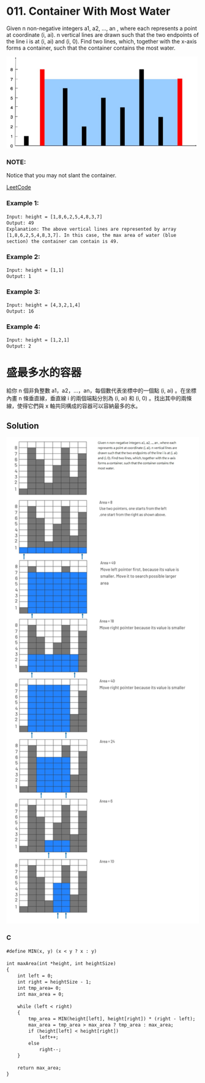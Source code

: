 # 011. Container With Most Water
Given n non-negative integers a1, a2, ..., an , where each represents a point at coordinate (i, ai). n vertical lines are drawn such that the two endpoints of the line i is at (i, ai) and (i, 0). Find two lines, which, together with the x-axis forms a container, such that the container contains the most water.

<img src="img/011_q.jpg" width = "500"/>

### NOTE: 
Notice that you may not slant the container.

[LeetCode](https://leetcode.com/problems/container-with-most-water)

### Example 1:
```
Input: height = [1,8,6,2,5,4,8,3,7]
Output: 49
Explanation: The above vertical lines are represented by array [1,8,6,2,5,4,8,3,7]. In this case, the max area of water (blue section) the container can contain is 49.
```
### Example 2:
```
Input: height = [1,1]
Output: 1
```
### Example 3:
```
Input: height = [4,3,2,1,4]
Output: 16
```
### Example 4:
```
Input: height = [1,2,1]
Output: 2
```

#  盛最多水的容器
給你 n 個非負整數 a1，a2，...，an，每個數代表坐標中的一個點 (i, ai) 。在坐標內畫 n 條垂直線，垂直線 i 的兩個端點分別為 (i, ai) 和 (i, 0) 。找出其中的兩條線，使得它們與 x 軸共同構成的容器可以容納最多的水。


## Solution  
<img src="img/011.jpg" width = "950"/>

### C

```
#define MIN(x, y) (x < y ? x : y)

int maxArea(int *height, int heightSize)
{
    int left = 0;
    int right = heightSize - 1;
    int tmp_area= 0;
    int max_area = 0;

    while (left < right)
    {
        tmp_area = MIN(height[left], height[right]) * (right - left);
        max_area = tmp_area > max_area ? tmp_area : max_area;
        if (height[left] < height[right])
            left++;
        else
            right--;
    }

    return max_area;
}
```


